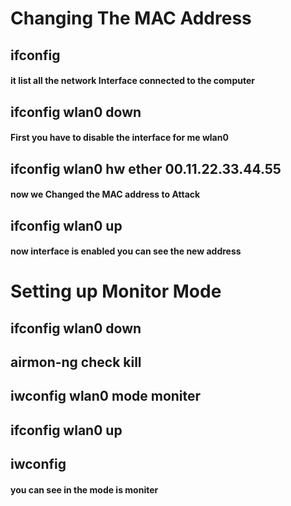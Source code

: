 # Changing The MAC Address 
## ifconfig  
#### it list all the network Interface connected to the computer
## ifconfig wlan0 down  
#### First you have to disable the interface for me wlan0
## ifconfig wlan0 hw ether 00.11.22.33.44.55 
#### now we Changed the MAC address to Attack
## ifconfig wlan0 up 
#### now interface is enabled you can see the new address


# Setting up Monitor Mode 
## ifconfig wlan0 down 
## airmon-ng check kill
## iwconfig wlan0 mode moniter
## ifconfig wlan0 up
## iwconfig 
#### you can see in the mode is moniter

